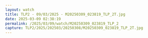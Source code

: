 ```yaml
---
layout: watch
title: TLP2 - 09/03/2025 - M20250309_023819_TLP_2T.jpg
date: 2025-03-09 02:38:19
permalink: /2025/03/09/watch/M20250309_023819_TLP_2
capture: TLP2/2025/202503/20250308/M20250309_023819_TLP_2T.jpg
---
```

